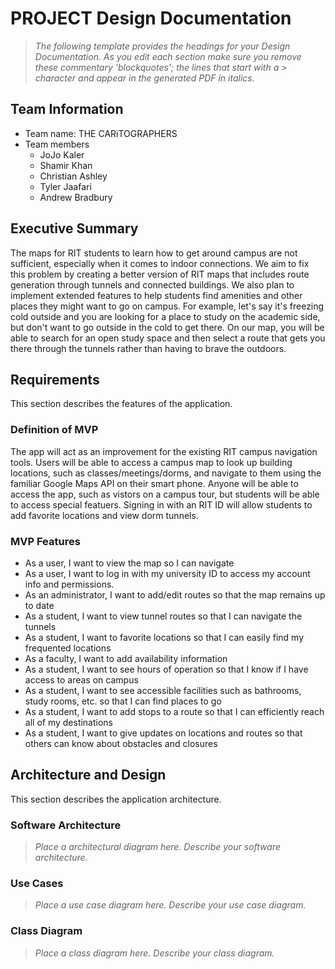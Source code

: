 
# PROJECT Design Documentation

> _The following template provides the headings for your Design
> Documentation.  As you edit each section make sure you remove these
> commentary 'blockquotes'; the lines that start with a > character
> and appear in the generated PDF in italics._

## Team Information
* Team name: THE CARiTOGRAPHERS
* Team members
  * JoJo Kaler
  * Shamir Khan
  * Christian Ashley
  * Tyler Jaafari
  * Andrew Bradbury

## Executive Summary

The maps for RIT students to learn how to get around campus are not sufficient, especially when it comes to indoor connections. We aim to fix this problem by creating a better version of RIT maps that includes route generation through tunnels and connected buildings. We also plan to implement extended features to help students find amenities and other places they might want to go on campus. For example, let's say it's freezing cold outside and you are looking for a place to study on the academic side, but don't want to go outside in the cold to get there. On our map, you will be able to search for an open study space and then select a route that gets you there through the tunnels rather than having to brave the outdoors. 


## Requirements

This section describes the features of the application.

### Definition of MVP
The app will act as an improvement for the existing RIT campus
navigation tools. Users will be able to access a campus map to
look up building locations, such as classes/meetings/dorms, and 
navigate to them using the familiar Google Maps API on their
smart phone. Anyone will be able to access the app, such as
vistors on a campus tour, but students will be able to access 
special featuers. Signing in with an RIT ID will allow students
to add favorite locations and view dorm tunnels.

### MVP Features
- As a user, I want to view the map so I can navigate
- As a user, I want to log in with my university ID to access my account info and permissions.
- As an administrator, I want to add/edit routes so that the map remains up to date
- As a student, I want to view tunnel routes so that I can navigate the tunnels
- As a student, I want to favorite locations so that I can easily find my frequented locations
- As a faculty, I want to add availability information
- As a student, I want to see hours of operation so that I know if I have access to areas on campus
- As a student, I want to see accessible facilities such as bathrooms, study rooms, etc. so that I can find places to go
- As a student, I want to add stops to a route so that I can efficiently reach all of my destinations
- As a student, I want to give updates on locations and routes so that others can know about obstacles and closures




## Architecture and Design

This section describes the application architecture.

### Software Architecture
> _Place a architectural diagram here._
> _Describe your software architecture._


### Use Cases
> _Place a use case diagram here._
> _Describe your use case diagram._


### Class Diagram
> _Place a class diagram here._
> _Describe your class diagram._
